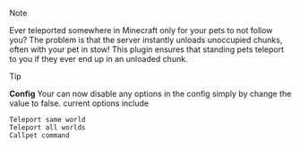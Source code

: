 >[!NOTE]
Ever teleported somewhere in Minecraft only for your pets to not follow you? The problem is that the server instantly unloads unoccupied chunks, often with your pet in stow! This plugin ensures that standing pets teleport to you if they ever end up in an unloaded chunk.

> [!TIP]
> **Config**
Your can now disable any options in the config simply by change the value to false.
current options include
```
Teleport same world
Teleport all worlds
Callpet command
```

